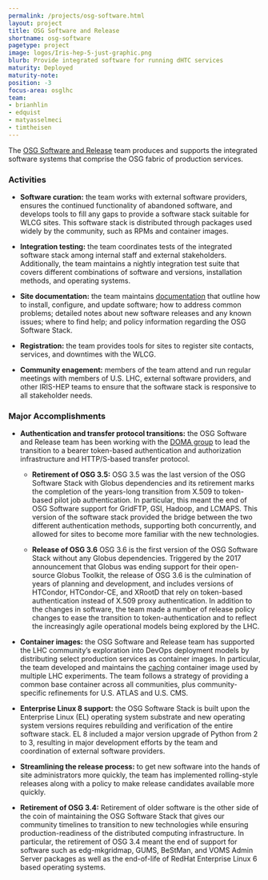 ```yaml
---
permalink: /projects/osg-software.html
layout: project
title: OSG Software and Release
shortname: osg-software
pagetype: project
image: logos/Iris-hep-5-just-graphic.png
blurb: Provide integrated software for running dHTC services
maturity: Deployed
maturity-note:
position: -3
focus-area: osglhc
team:
- brianhlin
- edquist
- matyasselmeci
- timtheisen
---
```


The [OSG Software and Release](https://opensciencegrid.org/technology/) team produces and supports the integrated
software systems that comprise the OSG fabric of production services.

### Activities

-   **Software curation:** the team works with external software providers, ensures the continued functionality of
    abandoned software, and develops tools to fill any gaps to provide a software stack suitable for WLCG sites.
    This software stack is distributed through packages used widely by the community, such as RPMs and container images.

-   **Integration testing:** the team coordinates tests of the integrated software stack among internal staff and
    external stakeholders.
    Additionally, the team maintains a nightly integration test suite that covers different combinations of software and
    versions, installation methods, and operating systems.

-   **Site documentation:** the team maintains [documentation](https://opensciencegrid.org/docs/) that outline how to
    install, configure, and update software; how to address common problems; detailed notes about new software releases
    and any known issues; where to find help; and policy information regarding the OSG Software Stack.

-   **Registration:** the team provides tools for sites to register site contacts, services, and downtimes with the WLCG.

-   **Community enagement:** members of the team attend and run regular meetings with members of U.S. LHC, external
    software providers, and other IRIS-HEP teams to ensure that the software stack is responsive to all stakeholder needs.

### Major Accomplishments

-   **Authentication and transfer protocol transitions:** the OSG Software and Release team has been working with the
    [DOMA group](../focus-area/doma.md) to lead the transition to a bearer token-based authentication and authorization
    infrastructure and HTTP/S-based transfer protocol.

    -   **Retirement of OSG 3.5:** OSG 3.5 was the last version of the OSG Software Stack with Globus dependencies
        and its retirement marks the completion of the years-long transition from X.509 to token-based pilot job
        authentication.
        In particular, this meant the end of OSG Software support for GridFTP, GSI, Hadoop, and LCMAPS.
        This version of the software stack provided the bridge between the two different authentication methods,
        supporting both concurrently, and allowed for sites to become more familiar with the new technologies.

    -   **Release of OSG 3.6** OSG 3.6 is the first version of the OSG Software Stack without any Globus
        dependencies.
        Triggered by the 2017 announcement that Globus was ending support for their open-source Globus Toolkit, the
        release of OSG 3.6 is the culmination of years of planning and development, and includes versions of HTCondor,
        HTCondor-CE, and XRootD that rely on token-based authentication instead of X.509 proxy authentication.
        In addition to the changes in software, the team made a number of release policy changes to ease the transition
        to token-authentication and to reflect the increasingly agile operational models being explored by the LHC.

-   **Container images:** the OSG Software and Release team has supported the LHC community’s exploration into DevOps
    deployment models by distributing select production services as container images.
    In particular, the team developed and maintains the [caching](caching.md) container image used by multiple LHC
    experiments.
    The team follows a strategy of providing a common base container across all communities, plus community-specific
    refinements for U.S. ATLAS and U.S. CMS.

-   **Enterprise Linux 8 support:** the OSG Software Stack is built upon the Enterprise Linux (EL) operating system
    substrate and new operating system versions requires rebuilding and verification of the entire software stack.
    EL 8 included a major version upgrade of Python from 2 to 3, resulting in major development efforts by the team and
    coordination of external software providers.

-   **Streamlining the release process:** to get new software into the hands of site administrators more quickly, the
    team has implemented rolling-style releases along with a policy to make release candidates available more quickly.

-   **Retirement of OSG 3.4:** Retirement of older software is the other side of the coin of maintaining the OSG
    Software Stack that gives our community timelines to transition to new technologies while ensuring
    production-readiness of the distributed computing infrastructure. In particular, the retirement of OSG 3.4 meant the
    end of support for software such as edg-mkgridmap, GUMS, BeStMan, and VOMS Admin Server packages as well as the
    end-of-life of RedHat Enterprise Linux 6 based operating systems.

